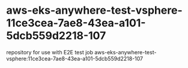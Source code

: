 # aws-eks-anywhere-test-vsphere-11ce3cea-7ae8-43ea-a101-5dcb559d2218-107
repository for use with E2E test job aws-eks-anywhere-test-vsphere:11ce3cea-7ae8-43ea-a101-5dcb559d2218-107
